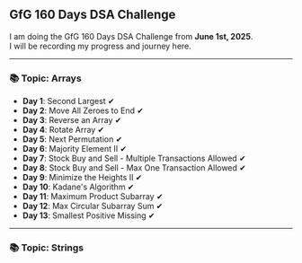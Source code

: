 ## GfG 160 Days DSA Challenge

I am doing the GfG 160 Days DSA Challenge from **June 1st, 2025**.  
I will be recording my progress and journey here.

---

### 📚 Topic: Arrays

- **Day 1**: Second Largest ✔  
- **Day 2**: Move All Zeroes to End ✔  
- **Day 3**: Reverse an Array ✔  
- **Day 4**: Rotate Array ✔  
- **Day 5**: Next Permutation ✔  
- **Day 6**: Majority Element II ✔  
- **Day 7**: Stock Buy and Sell - Multiple Transactions Allowed ✔  
- **Day 8**: Stock Buy and Sell - Max One Transaction Allowed ✔  
- **Day 9**: Minimize the Heights II ✔  
- **Day 10**: Kadane's Algorithm ✔  
- **Day 11**: Maximum Product Subarray ✔  
- **Day 12**: Max Circular Subarray Sum ✔  
- **Day 13**: Smallest Positive Missing ✔  

---

### 📚 Topic: Strings


